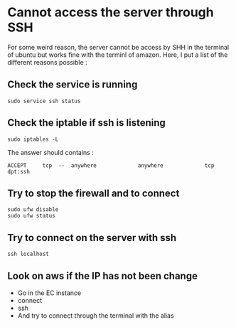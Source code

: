 # Cannot access the server through SSH

For some weird reason, the server cannot be access by SHH in the terminal of ubuntu but works fine with the terminl of amazon. Here, I put a list of the different reasons possible :

## Check the service is running

```
sudo service ssh status
```

## Check the iptable if ssh is listening

```
sudo iptables -L
```

The answer should contains :

```
ACCEPT     tcp  --  anywhere             anywhere             tcp dpt:ssh
```

## Try to stop the firewall and to connect

```
sudo ufw disable
sudo ufw status
```

## Try to connect on the server with ssh

```
ssh localhost
```

## Look on aws if the IP has not been change

- Go in the EC instance
- connect
- ssh
- And try to connect through the terminal with the alias
